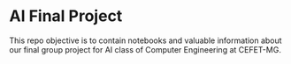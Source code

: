 # AI Final Project
This repo objective is to contain notebooks and valuable information about our final group project for AI class of Computer Engineering at CEFET-MG.

